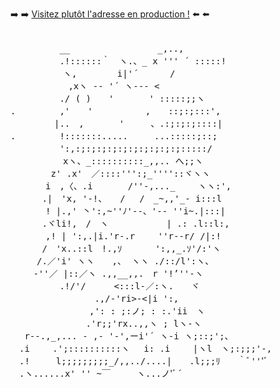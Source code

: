➡️ ➡️ [Visitez plutôt l'adresse en production !](https://mijkami.github.io) ⬅️ ⬅️

<pre>

　　　　　 __　　　　　　　　　　_,..,
　　　　　 .!::::::｀　ヽ.、_ x ''' ´ :::::!
　　　　　　ヽ,　　　　 i|'´　　　 /
　　　　　　 ,xヽ -- '´ ヽ--‐ <
　　　　　 ./ ( )　　'　　　　' :::::;;ヽ
.　　　　　,'　　'　　　　　　,　　::;:;:::',
　　　　　|..　,　　　　'　　　、.:;:;:;::::|
.　　　　　!:::::::.....　　　...:::::;::;
　　　　　 ':,:;:;:;:;:;:;:;:;:;:;:::::/
　　　　　　xヽ、_::::::::::_,,.. へ;;ヽ
　　　　 z' .x'　／::::''':;_''''::ヾヽヽ
　　　　i　,〈、.i　　　　/''-,..._　　 ヽヽ:',
　　　 .|　'x, '-!、　　/　 /　_~,,'_- i:::l
　　　　! |.,' 丶':,~''ﾉ'--、'-‐ ''i~.|:::|
　　　 .ヾli!,　/　ヽ　　　　　　 | .: .l::l:,
　　　　,! | ':,.|i.'r-.r　　 ''r--r/ /|:!
　　　 /　'x..::l　!.,ｿ 　 　 ':,,_.ｿ'/:'ヽ
　　　/.／'i' ヽヽ　　,、 ヽヽ ./::/l':ヽ、
　　 -''／ |::／ヽ .,,__,,.　r '!’''-ヽ
　　　　　 .!/'/　 　 <:::l-／:ヽ.　　ヾ
　　　　　　　　　 .,/-'ri>-<|i ':,
　　　　　　　　　,': : ;:ノ; : :.'ii　ヽ
　　　　　　　　 .'r;;'rx..,,ヽ ; lヽ-ヽ
　 r‐-.,_,... - ,- '-',ーi'´ ヽ‐i ヽ;::;';、
　.i　　 .';::::::::::ヽ　 i: .i　　 |ヽl　ヽ;:;;;'-,
　.!　　　l;;;;;;;;;_/,,../....|　　.l;;;ﾘ　　｀ﾞ'''ﾞ
　.ヽ......x' '' ~￣　　　ヽ...ノ'ﾞ´ 
 
 </pre>
